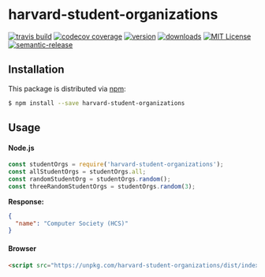 # harvard-student-organizations
[![travis build](https://img.shields.io/travis/tobiasbueschel/harvard-student-organizations.svg?style=flat-square)](https://travis-ci.org/tobiasbueschel/harvard-student-organizations)
[![codecov coverage](https://img.shields.io/codecov/c/github/tobiasbueschel/harvard-student-organizations.svg?style=flat-square)](https://codecov.io/gh/tobiasbueschel/harvard-student-organizations)
[![version](https://img.shields.io/npm/v/harvard-student-organizations.svg?style=flat-square)](http://npm.im/harvard-student-organizations)
[![downloads](https://img.shields.io/npm/dm/harvard-student-organizations.svg?style=flat-square)](http://npm-stat.com/charts.html?package=harvard-student-organizations)
[![MIT License](https://img.shields.io/npm/l/harvard-student-organizations.svg?style=flat-square)](http://opensource.org/licenses/MIT)
[![semantic-release](https://img.shields.io/badge/%20%20%F0%9F%93%A6%F0%9F%9A%80-semantic--release-e10079.svg?style=flat-square)](https://github.com/semantic-release/semantic-release)

## Installation
This package is distributed via [npm](https://www.npmjs.com/package/harvard-student-organizations):
```bash
$ npm install --save harvard-student-organizations
```

## Usage
#### Node.js
```javascript
const studentOrgs = require('harvard-student-organizations');
const allStudentOrgs = studentOrgs.all;
const randomStudentOrg = studentOrgs.random();
const threeRandomStudentOrgs = studentOrgs.random(3);
```

**Response:**
```json
{
  "name": "Computer Society (HCS)"
}
```

#### Browser
```html
<script src="https://unpkg.com/harvard-student-organizations/dist/index.umd.min.js"></script>
```
